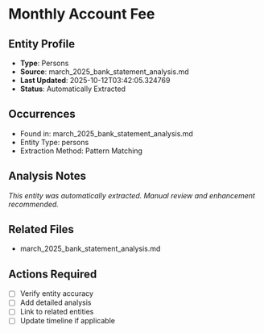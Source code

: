 # Monthly Account Fee

## Entity Profile
- **Type**: Persons
- **Source**: march_2025_bank_statement_analysis.md
- **Last Updated**: 2025-10-12T03:42:05.324769
- **Status**: Automatically Extracted

## Occurrences
- Found in: march_2025_bank_statement_analysis.md
- Entity Type: persons
- Extraction Method: Pattern Matching

## Analysis Notes
*This entity was automatically extracted. Manual review and enhancement recommended.*

## Related Files
- march_2025_bank_statement_analysis.md

## Actions Required
- [ ] Verify entity accuracy
- [ ] Add detailed analysis
- [ ] Link to related entities
- [ ] Update timeline if applicable
